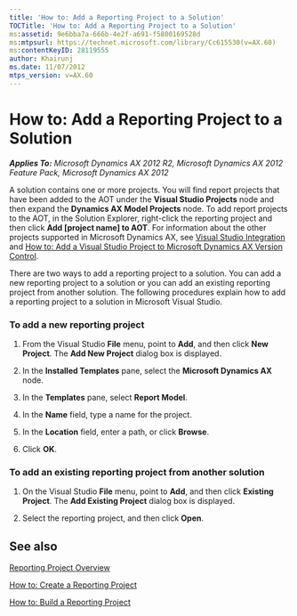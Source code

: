 ```yaml
---
title: 'How to: Add a Reporting Project to a Solution'
TOCTitle: 'How to: Add a Reporting Project to a Solution'
ms:assetid: 9e6bba7a-666b-4e2f-a691-f5800169528d
ms:mtpsurl: https://technet.microsoft.com/library/Cc615530(v=AX.60)
ms:contentKeyID: 28119555
author: Khairunj
ms.date: 11/07/2012
mtps_version: v=AX.60
---
```


# How to: Add a Reporting Project to a Solution 


_**Applies To:** Microsoft Dynamics AX 2012 R2, Microsoft Dynamics AX 2012 Feature Pack, Microsoft Dynamics AX 2012_

A solution contains one or more projects. You will find report projects that have been added to the AOT under the **Visual Studio Projects** node and then expand the **Dynamics AX Model Projects** node. To add report projects to the AOT, in the Solution Explorer, right-click the reporting project and then click **Add \[project name\] to AOT**. For information about the other projects supported in Microsoft Dynamics AX, see [Visual Studio Integration](https://technet.microsoft.com/library/gg889299\(v=ax.60\)) and [How to: Add a Visual Studio Project to Microsoft Dynamics AX Version Control](how-to-add-a-visual-studio-project-to-microsoft-dynamics-ax-version-control.md).

There are two ways to add a reporting project to a solution. You can add a new reporting project to a solution or you can add an existing reporting project from another solution. The following procedures explain how to add a reporting project to a solution in Microsoft Visual Studio.

### To add a new reporting project

1.  From the Visual Studio **File** menu, point to **Add**, and then click **New Project**. The **Add New Project** dialog box is displayed.

2.  In the **Installed Templates** pane, select the **Microsoft Dynamics AX** node.

3.  In the **Templates** pane, select **Report Model**.

4.  In the **Name** field, type a name for the project.

5.  In the **Location** field, enter a path, or click **Browse**.

6.  Click **OK**.

### To add an existing reporting project from another solution

1.  On the Visual Studio **File** menu, point to **Add**, and then click **Existing Project**. The **Add Existing Project** dialog box is displayed.

2.  Select the reporting project, and then click **Open**.

## See also

[Reporting Project Overview](reporting-project-overview.md)

[How to: Create a Reporting Project](how-to-create-a-reporting-project.md)

[How to: Build a Reporting Project](how-to-build-a-reporting-project.md)

